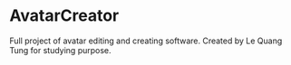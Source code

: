 # AvatarCreator
Full project of avatar editing and creating software. Created by Le Quang Tung for studying purpose.
